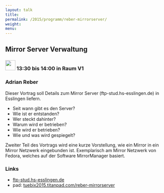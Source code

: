 ```yaml
---
layout: talk
title:
permalink: /2015/programm/reber-mirrorserver/
weight: 
menu:
---
```

## Mirror&nbsp;Server&nbsp;Verwaltung

### <img height = "32" src="../../images/talk.svg"> 13:30 bis 14:00 in Raum V1

### Adrian&nbsp;Reber

Dieser Vortrag soll Details zum Mirror Server (ftp-stud.hs-esslingen.de) in Esslingen liefern.

- Seit wann gibt es den Server?
- Wie ist er entstanden?
- Wer steckt dahinter?
- Warum wird er betrieben?
- Wie wird er betrieben?
- Wie und was wird gespiegelt?

Zweiter Teil des Vortrags wird eine kurze Vorstellung, wie ein Mirror in ein Mirror Netzwerk eingebunden ist.
Exemplarisch am Mirror Netzwerk von Fedora, welches auf der Software MirrorManager basiert.

### Links

- <a href="http://ftp-stud.hs-esslingen.de" target="_blank">ftp-stud.hs-esslingen.de</a>
- pad: <a href="https://tuebix2015.titanpad.com/reber-mirrorserver" target="_blank">tuebix2015.titanpad.com/reber-mirrorserver</a>
